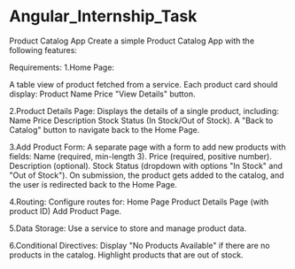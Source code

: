# Angular_Internship_Task



Product Catalog App
Create a simple Product Catalog App with the following features:
 
Requirements:
1.Home Page:
 
A table view of product fetched from a service.
Each product card should display:
Product Name
Price
"View Details" button.
 
2.Product Details Page:
Displays the details of a single product, including:
Name
Price
Description
Stock Status (In Stock/Out of Stock).
A "Back to Catalog" button to navigate back to the Home Page.
 
3.Add Product Form:
A separate page with a form to add new products with fields:
Name (required, min-length 3).
Price (required, positive number).
Description (optional).
Stock Status (dropdown with options "In Stock" and "Out of Stock").
On submission, the product gets added to the catalog, and the user is redirected back to the Home Page.
 
4.Routing:
Configure routes for:
Home Page
Product Details Page (with product ID)
Add Product Page.
 
5.Data Storage:
Use a service to store and manage product data.
 
6.Conditional Directives:
Display "No Products Available" if there are no products in the catalog.
Highlight products that are out of stock.
